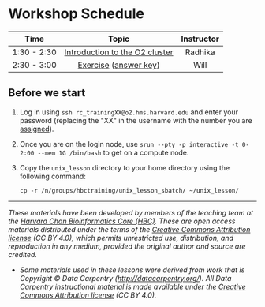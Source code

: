 # Workshop Schedule

| Time |  Topic  | Instructor |
|:-----------:|:----------:|:--------:|
| 1:30 - 2:30 | [Introduction to the O2 cluster](../lectures/HPC_intro_O2_July2022.pdf)  | Radhika |
| 2:30 - 3:00 | [Exercise](../activities/sbatch_exercise.md) ([answer key](https://raw.githubusercontent.com/hbctraining/Intro-to-shell-flipped/master/activities/sbatch_exercise_answer.txt)) | Will |

## Before we start

1. Log in using `ssh rc_trainingXX@o2.hms.harvard.edu` and enter your password (replacing the "XX" in the username with the number you are [assigned](https://docs.google.com/spreadsheets/d/1kBlYowhjjHJC9ZovmbBULmbqozKpprM17vZ2wPlhNg0/edit?usp=sharing)). 
2. Once you are on the login node, use `srun --pty -p interactive -t 0-2:00 --mem 1G /bin/bash` to get on a compute node.
3. Copy the `unix_lesson` directory to your home directory using the following command: 

   `cp -r /n/groups/hbctraining/unix_lesson_sbatch/ ~/unix_lesson/` 

***
*These materials have been developed by members of the teaching team at the [Harvard Chan Bioinformatics Core (HBC)](http://bioinformatics.sph.harvard.edu/). These are open access materials distributed under the terms of the [Creative Commons Attribution license](https://creativecommons.org/licenses/by/4.0/) (CC BY 4.0), which permits unrestricted use, distribution, and reproduction in any medium, provided the original author and source are credited.*

* *Some materials used in these lessons were derived from work that is Copyright © Data Carpentry (http://datacarpentry.org/). 
All Data Carpentry instructional material is made available under the [Creative Commons Attribution license](https://creativecommons.org/licenses/by/4.0/) (CC BY 4.0).*

